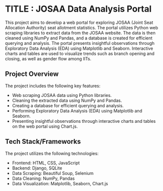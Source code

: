 # TITLE : JOSAA Data Analysis Portal

This project aims to develop a web portal for exploring JOSAA (Joint Seat Allocation Authority) seat allotment statistics. The portal utilizes Python web scraping libraries to extract data from the JOSAA website. The data is then cleaned using NumPy and Pandas, and a database is created for efficient querying and analysis. The portal presents insightful observations through Exploratory Data Analysis (EDA) using Matplotlib and Seaborn. Interactive charts and tables are used to visualize trends such as branch opening and closing, as well as gender flow among IITs.

## Project Overview

The project includes the following key features:

- Web scraping JOSAA data using Python libraries.
- Cleaning the extracted data using NumPy and Pandas.
- Creating a database for efficient querying and analysis.
- Performing Exploratory Data Analysis (EDA) using Matplotlib and Seaborn.
- Presenting insightful observations through interactive charts and tables on the web portal using Chart.js.

## Tech Stack/Frameworks

The project utilizes the following technologies:

- Frontend: HTML, CSS, JavaScript
- Backend: Django, SQLite
- Data Scraping: Beautiful Soup, Selenium
- Data Cleaning: NumPy, Pandas
- Data Visualization: Matplotlib, Seaborn, Chart.js
